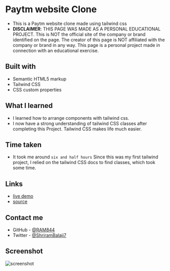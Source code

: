 # Paytm website Clone

- This is a Paytm website clone made using tailwind css
- **DISCLAIMER**: THIS PAGE WAS MADE
AS A PERSONAL EDUCATIONAL
PROJECT. This is NOT the official site of
the company or brand identified on the
page. The creator of this page is NOT
affiliated with the company or brand in
any way. This page is a personal project
made in connection with an educational
exercise.

## Built with

- Semantic HTML5 markup
- Tailwind CSS
- CSS custom properties


## What I learned
- I learned how to arrange components with tailwind css.
- I now have a strong understanding of tailwind CSS classes after completing this Project. Tailwind CSS makes life much easier.

## Time taken
- It took me around `` six and half hours `` Since this was my first tailwind project, I relied on the tailwind CSS docs to find classes, which took some time.



## Links
- [live demo](https://paytm-clone-by-shriram.netlify.app/)
- [source](https://github.com/RAM844/Paytm-website-clone)


## Contact me
- GitHub - [@RAM844](https://github.com/RAM844)
- Twitter - [@ShriramBalaji7](https://www.twitter.com/ShriramBalaji7)

## Screenshot

![screenshot](./screenshot.png)